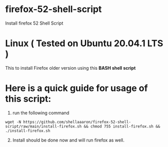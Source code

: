 # firefox-52-shell-script
Install firefox 52 Shell Script

# Linux ( Tested on Ubuntu 20.04.1 LTS )

This to install Firefox older version using this **BASH shell script**


# Here is a quick guide for usage of this script:
1. run the following command


```
wget -N https://github.com/shellaaaron/firefox-52-shell-script/raw/main/install-firefox.sh && chmod 755 install-firefox.sh && ./install-firefox.sh
```
2. Install should be done now and will run firefox as well.
